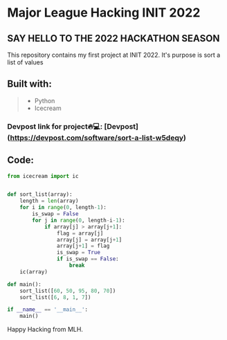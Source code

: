 # Major League Hacking INIT 2022
## SAY HELLO TO THE 2022 HACKATHON SEASON
This repository contains my first project at INIT 2022. It's purpose is sort a list of values
## Built with:
> * Python
> * Icecream

### Devpost link for project🔥💻: [Devpost] (https://devpost.com/software/sort-a-list-w5deqy)

## Code:
```python
from icecream import ic


def sort_list(array):
    length = len(array)
    for i in range(0, length-1):
        is_swap = False
        for j in range(0, length-i-1):
            if array[j] > array[j+1]:
                flag = array[j]
                array[j] = array[j+1]
                array[j+1] = flag
                is_swap = True
                if is_swap == False:
                    break
    ic(array)

def main():
    sort_list([60, 50, 95, 80, 70])
    sort_list([6, 8, 1, 7])

if __name__ == '__main__':
    main()
```

Happy Hacking from MLH.